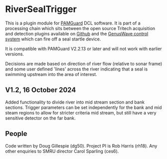 # RiverSealTrigger


This is a plugin module for [PAMGuard](https://www.pamguard.org/) DCL software. It is part of a processing chain which sits between 
the open source Tritech acquisition and detection plugins available on [Github](https://github.com/douggillespie/TritechAcquisitionPlugin) 
and the [GenusWave control system](https://gitlab.st-andrews.ac.uk/biology/smru/dg50/genuscontrol) which can fire off a seal startle device. 

It is compatible with PAMGuard V2.2.13 or later and will not work with earlier versions.

Decisions are made based on direction of river flow (relative to sonar frame) and some user defined 'lines' across the river indicating that 
a seal is swimming upstream into the area of interest. 

## V1.2, 16 October 2024
Added functionality to divide river into mid stream section and bank sections. Trigger 
parameters can be set independently for the bank and mid steam regions to allow for 
stricter criteria mid stream, but still have a very sensitive detector on the far 
bank. 

## People

Code written by Doug Gillespie (dg50). Project PI is Rob Harris (rh18). Any other enquiries to SMRU director Carol Sparling (ces6).
